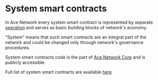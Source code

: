 # System smart contracts

In Ace Network every system smart contract is represented by separate [operation][1] and serves as basic building blocks of network's economy.

"System" means that such smart contracts are an integral part of the network and could be changed only through network's governance procedures.

System smart contracts code is the part of [Ace Network Core][2] and is publicly accessible.

Full list of system smart contracts are available [here][3]

[1]: ../glossary/operations.md
[2]: ../software/index.md#ace-network-core
[3]: ../list-of-operations/index.md
